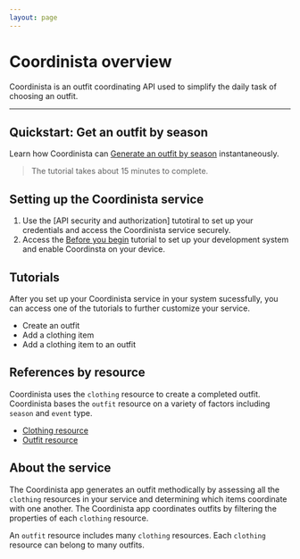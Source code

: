 ```yaml
---
layout: page
---
```


# Coordinista overview

Coordinista is an outfit coordinating API used to simplify the daily task of choosing an outfit.

---

## Quickstart: Get an outfit by season

Learn how Coordinista can [Generate an outfit by season](outfits-get-all-outfits-by-season.md) instantaneously.
> The tutorial takes about 15 minutes to complete.

## Setting up the Coordinista service

1. Use the [API security and authorization] tutotiral to set up your credentials and access the Coordinista service securely.
2. Access the [Before you begin](before-you-begin.md) tutorial to set up your development system and enable Coordinsta on your device.

## Tutorials

After you set up your Coordinista service in your system sucessfully, you can access one of the tutorials to further customize your service.

* Create an outfit
* Add a clothing item
* Add a clothing item to an outfit

## References by resource

Coordinista uses the `clothing` resource to create a completed outfit. Coordinista bases the `outfit` resource on a variety of factors including `season` and `event` type.

* [Clothing resource](api/clothing.md)
* [Outfit resource](api/outfits.md)

## About the service

The Coordinista app generates an outfit methodically by assessing all the `clothing` resources in your service and determining which items coordinate with one another. The Coordinista app coordinates outfits by filtering the properties of each `clothing` resource.

An `outfit` resource includes many `clothing` resources. Each `clothing` resource can belong to many outfits.

